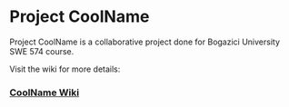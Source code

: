 # Project CoolName
Project CoolName is a collaborative project done for Bogazici University SWE 574 course.

Visit the wiki for more details:
### [CoolName Wiki](https://github.com/SWE574-RenameMe/swe574-CoolName/wiki)
